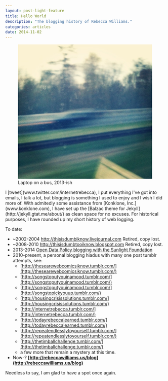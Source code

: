 ```yaml
---
layout: post-light-feature
title: Hello World
description: "The blogging history of Rebecca Williams."
categories: articles
date: 2014-11-02
---
```

<figure>
	<img src="/images/blur.jpg">
	<figcaption>Laptop on a bus, 2013-ish</figcaption>
</figure>
I [tweet](www.twitter.com/internetrebecca), I put everything I've got into emails, I talk a lot, but blogging is something I used to enjoy and I wish I did more of. With admitedly some assistance from [Konklone, Inc.](www.konklone.com), I have set up the [Balzac theme for Jekyll](http://jekyll.gtat.me/about/) as clean space for no excuses. For historical purposes, I have rounded up my short history of web logging. 

To date:

* ~2002-2004 http://thisisdumbiknow.livejournal.com Retired, copy lost. 
* ~2008-2010 http://thisisdumbtooiknow.blogspot.com Retired, copy lost. 
* 2013-2014 [Open Data Policy blogging with the Sunlight Foundation](http://sunlightfoundation.com/blog/author/rwilliams/)
* 2010-present, a personal blogging hiadus with many one post tumblr attempts, see: 
	* [http://thesearewebcomicsiknow.tumblr.com/](http://thesearewebcomicsiknow.tumblr.com/)
	* [http://songstoputyouinamood.tumblr.com/](http://songstoputyouinamood.tumblr.com/)
	* [http://songstoputyouinamood.tumblr.com/](http://songstopickyouup.tumblr.com/)
	* [http://housingcrisissolutions.tumblr.com/](http://housingcrisissolutions.tumblr.com/)
	* [http://internetrebecca.tumblr.com/](http://internetrebecca.tumblr.com/)
	* [http://todayrebeccalearned.tumblr.com/](http://todayrebeccalearned.tumblr.com/) 
	* [http://repeatendlesslytoyourself.tumblr.com/](http://repeatendlesslytoyourself.tumblr.com/)
	* [http://thetimballchallenge.tumblr.com/](http://thetimballchallenge.tumblr.com/)
	* a few more that remain a mystery at this time. 
* Now-? **[http://rebeccawilliams.us/blog](http://rebeccawilliams.us/blog)**

Needless to say, I am glad to have a spot once again.


